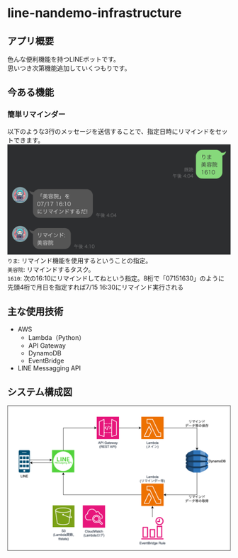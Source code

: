 # line-nandemo-infrastructure

## アプリ概要
色んな便利機能を持つLINEボットです。<br>
思いつき次第機能追加していくつもりです。

## 今ある機能
### 簡単リマインダー
以下のような3行のメッセージを送信することで、指定日時にリマインドをセットできます。<br>
![リマインダーチャット](./images/readme/reminder.png "リマインダーチャット")
`りま`: リマインド機能を使用するということの指定。<br>
`美容院`: リマインドするタスク。<br>
`1610`: 次の16:10にリマインドしてねという指定。8桁で「07151630」のように先頭4桁で月日を指定すれば7/15 16:30にリマインド実行される<br>

## 主な使用技術
- AWS
  - Lambda（Python）
  - API Gateway
  - DynamoDB
  - EventBridge
- LINE Messagging API

## システム構成図
![システム構成図](./images/readme/aws_system.png "システム構成図")
